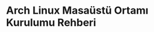 <!DOCTYPE html>
<html>
<head>
    <meta charset="UTF-8">
    <title>Arch Linux Masaüstü Ortamı Kurulumu Rehberi</title>
</head>
<body>
    <h1>Arch Linux Masaüstü Ortamı Kurulumu Rehberi</h1>

</body>
</html>
